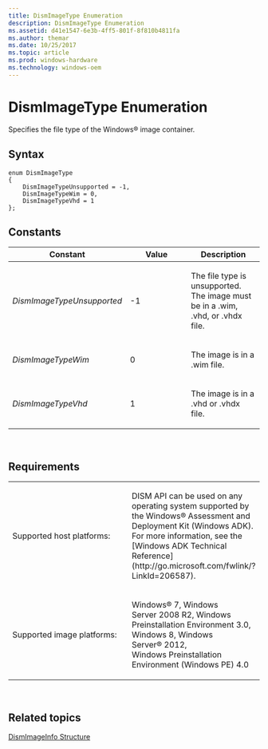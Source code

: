 ```yaml
---
title: DismImageType Enumeration
description: DismImageType Enumeration
ms.assetid: d41e1547-6e3b-4ff5-801f-8f810b4811fa
ms.author: themar
ms.date: 10/25/2017
ms.topic: article
ms.prod: windows-hardware
ms.technology: windows-oem
---
```


# DismImageType Enumeration


Specifies the file type of the Windows® image container.

## <span id="Syntax"></span><span id="syntax"></span><span id="SYNTAX"></span>Syntax


``` syntax
enum DismImageType
{
    DismImageTypeUnsupported = -1,
    DismImageTypeWim = 0,
    DismImageTypeVhd = 1
};
```

## <span id="Constants"></span><span id="constants"></span><span id="CONSTANTS"></span>Constants


<table>
<colgroup>
<col width="33%" />
<col width="33%" />
<col width="33%" />
</colgroup>
<thead>
<tr class="header">
<th>Constant</th>
<th>Value</th>
<th>Description</th>
</tr>
</thead>
<tbody>
<tr class="odd">
<td><p><em>DismImageTypeUnsupported</em></p></td>
<td><p>-1</p></td>
<td><p>The file type is unsupported. The image must be in a .wim, .vhd, or .vhdx file.</p></td>
</tr>
<tr class="even">
<td><p><em>DismImageTypeWim</em></p></td>
<td><p>0</p></td>
<td><p>The image is in a .wim file.</p></td>
</tr>
<tr class="odd">
<td><p><em>DismImageTypeVhd</em></p></td>
<td><p>1</p></td>
<td><p>The image is in a .vhd or .vhdx file.</p></td>
</tr>
</tbody>
</table>

 

## <span id="Requirements"></span><span id="requirements"></span><span id="REQUIREMENTS"></span>Requirements


<table>
<colgroup>
<col width="50%" />
<col width="50%" />
</colgroup>
<tbody>
<tr class="odd">
<td><p>Supported host platforms:</p></td>
<td><p>DISM API can be used on any operating system supported by the Windows® Assessment and Deployment Kit (Windows ADK). For more information, see the [Windows ADK Technical Reference](http://go.microsoft.com/fwlink/?LinkId=206587).</p></td>
</tr>
<tr class="even">
<td><p>Supported image platforms:</p></td>
<td><p>Windows® 7, Windows Server 2008 R2, Windows Preinstallation Environment 3.0, Windows 8, Windows Server® 2012, Windows Preinstallation Environment (Windows PE) 4.0</p></td>
</tr>
</tbody>
</table>

 

## <span id="related_topics"></span>Related topics


[DismImageInfo Structure](dismimageinfo-structure.md)

 

 




